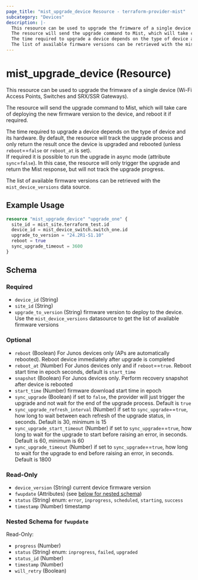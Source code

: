 ```yaml
---
page_title: "mist_upgrade_device Resource - terraform-provider-mist"
subcategory: "Devices"
description: |-
  This resource can be used to upgrade the frimware of a single device (Wi-Fi Access Points, Switches and SRX/SSR Gateways).
  The resource will send the upgrade command to Mist, which will take care of deploying the new firmware version to the device, and reboot it if required.
  The time required to upgrade a device depends on the type of device and its hardware. By default, the resource will track the upgrade process and only return the result once the device is upgraded and rebooted (unless reboot==false or reboot_at is set).If required it is possible to run the upgrade in async mode (attribute sync=false). In this case, the resource will only trigger the upgrade and return the Mist response, but will not track the upgrade progress.
  The list of available firmware versions can be retrieved with the mist_device_versions data source.
---
```


# mist_upgrade_device (Resource)

This resource can be used to upgrade the frimware of a single device (Wi-Fi Access Points, Switches and SRX/SSR Gateways).

The resource will send the upgrade command to Mist, which will take care of deploying the new firmware version to the device, and reboot it if required.

The time required to upgrade a device depends on the type of device and its hardware. By default, the resource will track the upgrade process and only return the result once the device is upgraded and rebooted (unless `reboot`==`false` or `reboot_at` is set).  
If required it is possible to run the upgrade in async mode (attribute `sync`=`false`). In this case, the resource will only trigger the upgrade and return the Mist response, but will not track the upgrade progress.

The list of available firmware versions can be retrieved with the `mist_device_versions` data source.


## Example Usage

```terraform
resource "mist_upgrade_device" "upgrade_one" {
  site_id = mist_site.terraform_test.id
  device_id = mist_device_switch.switch_one.id
  upgrade_to_version = "24.2R1-S1.10"
  reboot = true
  sync_upgrade_timeout = 3600
}
```

<!-- schema generated by tfplugindocs -->
## Schema

### Required

- `device_id` (String)
- `site_id` (String)
- `upgrade_to_version` (String) firmware version to deploy to the device. Use the `mist_device_versions` datasource to get the list of available firmware versions

### Optional

- `reboot` (Boolean) For Junos devices only (APs are automatically rebooted). Reboot device immediately after upgrade is completed
- `reboot_at` (Number) For Junos devices only and if `reboot`==`true`. Reboot start time in epoch seconds, default is `start_time`
- `snapshot` (Boolean) For Junos devices only. Perform recovery snapshot after device is rebooted
- `start_time` (Number) firmware download start time in epoch
- `sync_upgrade` (Boolean) if set to `false`, the provider will just trigger the upgrade and not wait for the end of the upgrade process. Default is `true`
- `sync_upgrade_refresh_interval` (Number) if set to `sync_upgrade`==`true`, how long to wait between each refresh of the upgrade status, in seconds. Default is 30, minimum is 15
- `sync_upgrade_start_timeout` (Number) if set to `sync_upgrade`==`true`, how long to wait for the upgrade to start before raising an error, in seconds. Default is 60, minimum is 60
- `sync_upgrade_timeout` (Number) if set to `sync_upgrade`==`true`, how long to wait for the upgrade to end before raising an error, in seconds. Default is 1800

### Read-Only

- `device_version` (String) current device firmware version
- `fwupdate` (Attributes) (see [below for nested schema](#nestedatt--fwupdate))
- `status` (String) enum: `error`, `inprogress`, `scheduled`, `starting`, `success`
- `timestamp` (Number) timestamp

<a id="nestedatt--fwupdate"></a>
### Nested Schema for `fwupdate`

Read-Only:

- `progress` (Number)
- `status` (String) enum: `inprogress`, `failed`, `upgraded`
- `status_id` (Number)
- `timestamp` (Number)
- `will_retry` (Boolean)


